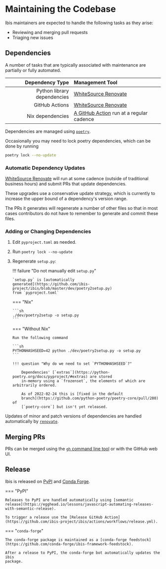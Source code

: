 # Maintaining the Codebase

Ibis maintainers are expected to handle the following tasks as they arise:

- Reviewing and merging pull requests
- Triaging new issues

## Dependencies

A number of tasks that are typically associated with maintenance are partially or fully automated.

|             Dependency Type | Management Tool                                                                                                    |
| --------------------------: | :----------------------------------------------------------------------------------------------------------------- |
| Python library dependencies | [WhiteSource Renovate](https://www.whitesourcesoftware.com/free-developer-tools/renovate/)                         |
|              GitHub Actions | [WhiteSource Renovate](https://www.whitesourcesoftware.com/free-developer-tools/renovate/)                         |
|            Nix dependencies | [A GitHub Action](https://github.com/ibis-project/ibis/actions/workflows/update-deps.yml) run at a regular cadence |

Dependencies are managed using [`poetry`](https://python-poetry.org).

Occasionally you may need to lock poetry dependencies, which can be
done by running

```sh
poetry lock --no-update
```

### Automatic Dependency Updates

[WhiteSource
Renovate](https://www.whitesourcesoftware.com/free-developer-tools/renovate/)
will run at some cadence (outside of traditional business hours) and submit PRs
that update dependencies.

These upgrades use a conservative update strategy, which is currently to
increase the upper bound of a dependency's version range.

The PRs it generates will regenerate a number of other files so that in most
cases contributors do not have to remember to generate and commit these files.

### Adding or Changing Dependencies

1.  Edit `pyproject.toml` as needed.
2.  Run `poetry lock --no-update`
3.  Regenerate `setup.py`:

    !!! failure "Do not manually edit `setup.py`"

        `setup.py` is [automatically
        generated](https://github.com/ibis-project/ibis/blob/master/dev/poetry2setup.py)
        from `pyproject.toml`

    === "Nix"

        ```sh
        ./dev/poetry2setup -o setup.py
        ```

    === "Without Nix"

        Run the following command

        ```sh
        PYTHONHASHSEED=42 python ./dev/poetry2setup.py -o setup.py
        ```

        !!! question "Why do we need to set `PYTHONHASHSEED`?"

            Dependencies' [`extras`](https://python-poetry.org/docs/pyproject/#extras) are stored
            in-memory using a `frozenset`, the elements of which are arbitrarily ordered.

            As of 2022-02-24 this is [fixed in the default
            branch](https://github.com/python-poetry/poetry-core/pull/280) of
            [`poetry-core`] but isn't yet released.

Updates of minor and patch versions of dependencies are handled automatically by
[`renovate`](https://github.com/renovatebot/renovate).

## Merging PRs

PRs can be merged using the [`gh` command line tool](https://github.com/cli/cli)
or with the GitHub web UI.

## Release

Ibis is released on [PyPI](https://pypi.org/project/ibis-framework/) and [Conda Forge](https://github.com/conda-forge/ibis-framework-feedstock).

=== "PyPI"

    Releases to PyPI are handled automatically using [semantic
    release](https://egghead.io/lessons/javascript-automating-releases-with-semantic-release).

    To trigger a release use the [Release GitHub Action](https://github.com/ibis-project/ibis/actions/workflows/release.yml).

=== "`conda-forge`"

    The conda-forge package is maintained as a [conda-forge feedstock](https://github.com/conda-forge/ibis-framework-feedstock).

    After a release to PyPI, the conda-forge bot automatically updates the ibis
    package.
